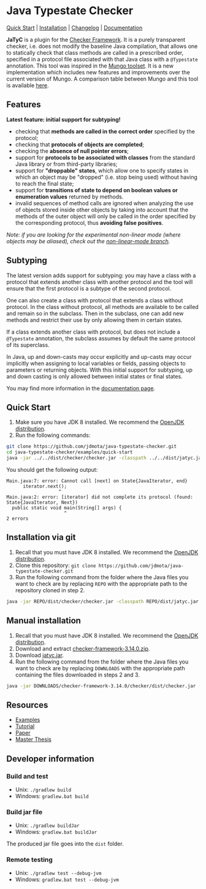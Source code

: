 # Java Typestate Checker

[Quick Start](#quick-start) | [Installation](#installation) | [Changelog](https://github.com/jdmota/java-typestate-checker/wiki/Changelog) | [Documentation](https://github.com/jdmota/java-typestate-checker/wiki/Documentation)

**JaTyC** is a plugin for the [Checker Framework](https://checkerframework.org/). It is a purely transparent checker, i.e. does not modify the baseline Java compilation, that allows one to statically check that class methods are called in a prescribed order, specified in a protocol file associated with that Java class with a `@Typestate` annotation. This tool was inspired in the [Mungo toolset](http://www.dcs.gla.ac.uk/research/mungo/index.html). It is a new implementation which includes new features and improvements over the current version of Mungo. A comparison table between Mungo and this tool is available [here](https://github.com/jdmota/java-typestate-checker/wiki/Mungo-comparison).

## Features

**Latest feature: initial support for subtyping!**

- checking that **methods are called in the correct order** specified by the protocol;
- checking that **protocols of objects are completed**;
- checking the **absence of null pointer errors**;
- support for **protocols to be associated with classes** from the standard Java library or from third-party libraries;
- support for **"droppable" states**, which allow one to specify states in which an object may be "dropped" (i.e. stop being used) without having to reach the final state;
- support for **transitions of state to depend on boolean values or enumeration values** returned by methods.
- invalid sequences of method calls are ignored when analyzing the use of objects stored inside other objects by taking into account that the methods of the outer object will only be called in the order specified by the corresponding protocol, thus **avoiding false positives**.

*Note: if you are looking for the experimental non-linear mode (where objects may be aliased), check out the [non-linear-mode branch](https://github.com/jdmota/java-typestate-checker/tree/non-linear-mode).*

## Subtyping

The latest version adds support for subtyping: you may have a class with a protocol that extends another class with another protocol and the tool will ensure that the first protocol is a subtype of the second protocol.

One can also create a class with protocol that extends a class without protocol. In the class without protocol, all methods are available to be called and remain so in the subclass. Then in the subclass, one can add new methods and restrict their use by only allowing them in certain states.

If a class extends another class with protocol, but does not include a `@Typestate` annotation, the subclass assumes by default the same protocol of its superclass.

In Java, up and down-casts may occur explicitly and up-casts may occur implicitly when assigning to local variables or fields, passing objects to parameters or returning objects. With this initial support for subtyping, up and down casting is only allowed between initial states or final states.

You may find more information in the [documentation page](https://github.com/jdmota/java-typestate-checker/wiki/Documentation).

## Quick Start

1. Make sure you have JDK 8 installed. We recommend the [OpenJDK distribution](https://adoptopenjdk.net/?variant=openjdk8&jvmVariant=hotspot).
1. Run the following commands:

```sh
git clone https://github.com/jdmota/java-typestate-checker.git
cd java-typestate-checker/examples/quick-start
java -jar ../../dist/checker/checker.jar -classpath ../../dist/jatyc.jar -processor jatyc.JavaTypestateChecker *.java
```

You should get the following output:

```
Main.java:7: error: Cannot call [next] on State{JavaIterator, end}
      iterator.next();
                   ^
Main.java:2: error: [iterator] did not complete its protocol (found: State{JavaIterator, Next})
  public static void main(String[] args) {
                     ^
2 errors
```

## Installation via git

1. Recall that you must have JDK 8 installed. We recommend the [OpenJDK distribution](https://adoptopenjdk.net/?variant=openjdk8&jvmVariant=hotspot).
1. Clone this repository: `git clone https://github.com/jdmota/java-typestate-checker.git`
1. Run the following command from the folder where the Java files you want to check are by replacing `REPO` with the appropriate path to the repository cloned in step 2.

```sh
java -jar REPO/dist/checker/checker.jar -classpath REPO/dist/jatyc.jar -processor jatyc.JavaTypestateChecker *.java
```

## Manual installation

1. Recall that you must have JDK 8 installed. We recommend the [OpenJDK distribution](https://adoptopenjdk.net/?variant=openjdk8&jvmVariant=hotspot).
1. Download and extract [checker-framework-3.14.0.zip](https://github.com/typetools/checker-framework/releases/tag/checker-framework-3.14.0).
1. Download [jatyc.jar](https://github.com/jdmota/java-typestate-checker/releases/tag/3.0).
1. Run the following command from the folder where the Java files you want to check are by replacing `DOWNLOADS` with the appropriate path containing the files downloaded in steps 2 and 3.

```sh
java -jar DOWNLOADS/checker-framework-3.14.0/checker/dist/checker.jar -classpath DOWNLOADS/jatyc.jar -processor jatyc.JavaTypestateChecker *.java
```

## Resources

- [Examples](./examples)
- [Tutorial](https://youtu.be/_zrcqYPe8-8)
- [Paper](./docs/jatyc-paper.pdf)
- [Master Thesis](./docs/msc-thesis.pdf)

## Developer information

### Build and test

- Unix: `./gradlew build`
- Windows: `gradlew.bat build`

### Build jar file

- Unix: `./gradlew buildJar`
- Windows: `gradlew.bat buildJar`

The produced jar file goes into the `dist` folder.

### Remote testing

- Unix: `./gradlew test --debug-jvm`
- Windows: `gradlew.bat test --debug-jvm`

